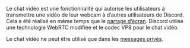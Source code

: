 <!-- TITLE: [FR] Chat vidéo -->

Le chat vidéo est une fonctionnalité qui autorise les utilisateurs à transmettre une vidéo de leur webcam à d’autres utilisateurs de Discord. Cela a été réalisé en même temps que le [partage d’écran](/fr/partage-ecran). Discord utilise une technologie WebRTC modifiée et le codec VP8 pour le chat vidéo.

Le chat vidéo ne peut être utilisé que dans les [messages privés](/fr/messages-prives).
